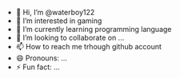 - 👋 Hi, I’m @waterboy122
- 👀 I’m interested in gaming
- 🌱 I’m currently learning programming language
- 💞️ I’m looking to collaborate on ...
- 📫 How to reach me trhough github account
- 😄 Pronouns: ...
- ⚡ Fun fact: ...

<!---
waterboy122/waterboy122 is a ✨ special ✨ repository because its `README.md` (this file) appears on your GitHub profile.
You can click the Preview link to take a look at your changes.
--->
